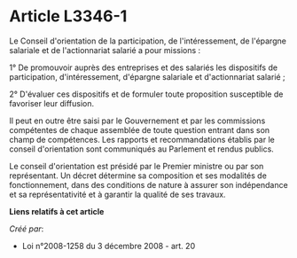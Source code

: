 # Article L3346-1

Le Conseil d'orientation de la participation, de l'intéressement, de l'épargne salariale et de l'actionnariat salarié a pour
missions : 

1° De promouvoir auprès des entreprises et des salariés les dispositifs de participation, d'intéressement, d'épargne
salariale et d'actionnariat salarié ; 

2° D'évaluer ces dispositifs et de formuler toute proposition susceptible de favoriser leur diffusion. 

Il peut en outre être saisi par le Gouvernement et par les commissions compétentes de chaque assemblée de toute question
entrant dans son champ de compétences. Les rapports et recommandations établis par le conseil d'orientation sont communiqués
au Parlement et rendus publics. 

Le conseil d'orientation est présidé par le Premier ministre ou par son représentant. Un décret détermine sa composition et
ses modalités de fonctionnement, dans des conditions de nature à assurer son indépendance et sa représentativité et à
garantir la qualité de ses travaux.

**Liens relatifs à cet article**

_Créé par_:

  - Loi n°2008-1258 du 3 décembre 2008 - art. 20
